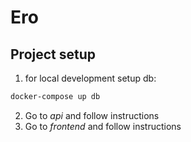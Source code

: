 # Ero

## Project setup

1. for local development setup db:
```bash
docker-compose up db
```

2. Go to *api* and follow instructions
3. Go to *frontend* and follow instructions

